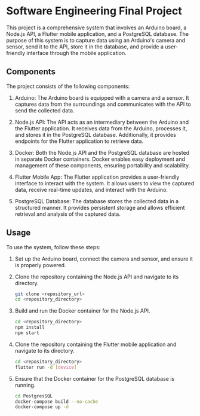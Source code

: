 # Software Engineering Final Project

This project is a comprehensive system that involves an Arduino board, a Node.js API, a Flutter mobile application, and a PostgreSQL database. The purpose of this system is to capture data using an Arduino's camera and sensor, send it to the API, store it in the database, and provide a user-friendly interface through the mobile application.

## Components

The project consists of the following components:

1. Arduino: The Arduino board is equipped with a camera and a sensor. It captures data from the surroundings and communicates with the API to send the collected data.

2. Node.js API: The API acts as an intermediary between the Arduino and the Flutter application. It receives data from the Arduino, processes it, and stores it in the PostgreSQL database. Additionally, it provides endpoints for the Flutter application to retrieve data.

3. Docker: Both the Node.js API and the PostgreSQL database are hosted in separate Docker containers. Docker enables easy deployment and management of these components, ensuring portability and scalability.

4. Flutter Mobile App: The Flutter application provides a user-friendly interface to interact with the system. It allows users to view the captured data, receive real-time updates, and interact with the Arduino.

5. PostgreSQL Database: The database stores the collected data in a structured manner. It provides persistent storage and allows efficient retrieval and analysis of the captured data.

## Usage

To use the system, follow these steps:

1. Set up the Arduino board, connect the camera and sensor, and ensure it is properly powered.

2. Clone the repository containing the Node.js API and navigate to its directory.

   ```bash
   git clone <repository_url>
   cd <repository_directory>

3. Build and run the Docker container for the Node.js API.
   
      ```bash
      cd <repository_directory>
      npm install
      npm start
    
4. Clone the repository containing the Flutter mobile application and navigate to its directory.

    ```bash
   cd <repository_directory>
   flutter run -d [device]

5. Ensure that the Docker container for the PostgreSQL database is running.

    ```bash
    cd PostgresSQL
   docker-compose build --no-cache
   docker-compose up -d    
    
